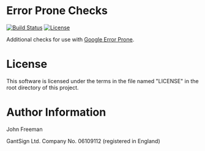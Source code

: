 # Error Prone Checks

[![Build Status](https://travis-ci.org/gantsign/error-prone-checks.svg?branch=master)](https://travis-ci.org/gantsign/error-prone-checks)
[![License](https://img.shields.io/badge/license-Apache%202.0-blue.svg)](LICENSE)

Additional checks for use with [Google Error Prone](http://errorprone.info).

# License

This software is licensed under the terms in the file named "LICENSE" in the
root directory of this project.

# Author Information

John Freeman

GantSign Ltd.
Company No. 06109112 (registered in England)
